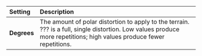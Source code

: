 | Setting     | Description                                                                                                                                                           |
| :---------- | :-------------------------------------------------------------------------------------------------------------------------------------------------------------------- |
| **Degrees** | The amount of polar distortion to apply to the terrain. ??? is a full, single distortion. Low values produce more repetitions; high values produce fewer repetitions. |
